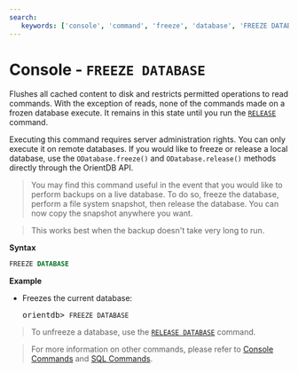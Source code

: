 ```yaml
---
search:
   keywords: ['console', 'command', 'freeze', 'database', 'FREEZE DATABASE']
---
```


# Console - `FREEZE DATABASE`

Flushes all cached content to disk and restricts permitted operations to read commands.  With the exception of reads, none of the commands made on a frozen database execute.  It remains in this state until you run the [`RELEASE`](Console-Command-Release-Db.md) command.

Executing this command requires server administration rights.  You can only execute it on remote databases.  If you would like to freeze or release a local database, use the `ODatabase.freeze()` and `ODatabase.release()` methods directly through the OrientDB API.

>You may find this command useful in the event that you would like to perform backups on a live database.  To do so, freeze the database, perform a file system snapshot, then release the database.  You can now copy the snapshot anywhere you want.  

>This works best when the backup doesn't take very long to run.

**Syntax**

```sql
FREEZE DATABASE
```

**Example**

- Freezes the current database:
 
  <pre>
  orientdb> <code class='lang-sql userinput'>FREEZE DATABASE</code>
  </pre>

>To unfreeze a database, use the [`RELEASE DATABASE`](Console-Command-Release-Db.md) command.

>For more information on other commands, please refer to [Console Commands](Console-Commands.md) and [SQL Commands](../sql/SQL-Commands.md).
